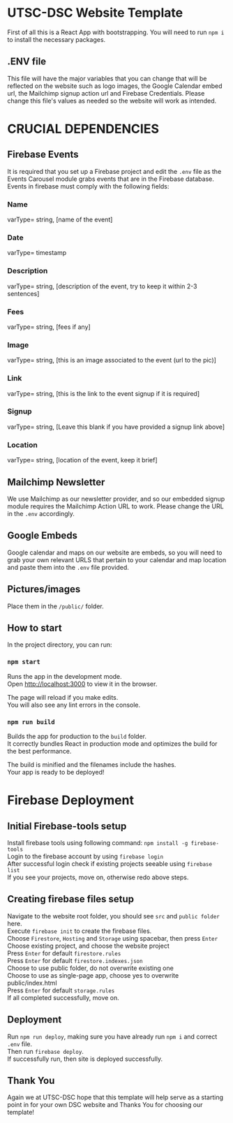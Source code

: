 # UTSC-DSC Website Template

First of all this is a React App with bootstrapping. You will need to run `npm i` to install the necessary packages.

## .ENV file
This file will have the major variables that you can change that will be reflected on the website such as logo images, the Google Calendar embed url, the Mailchimp signup action url and Firebase Credentials. Please change this file's values as needed so the website will work as intended.

# **CRUCIAL DEPENDENCIES**

## Firebase Events
It is required that you set up a Firebase project and edit the `.env` file as the Events Carousel module grabs events that are in the Firebase database.
Events in firebase must comply with the following fields:

### Name
varType= string, [name of the event]
### Date
varType= timestamp
### Description
varType= string, [description of the event, try to keep it within 2-3 sentences]
### Fees
varType= string, [fees if any]
### Image
varType= string, [this is an image associated to the event (url to the pic)]
### Link
varType= string, [this is the link to the event signup if it is required]
### Signup
varType= string, [Leave this blank if you have provided a signup link above]
### Location
varType= string, [location of the event, keep it brief]


## Mailchimp Newsletter
We use Mailchimp as our newsletter provider, and so our embedded signup module requires the Mailchimp Action URL to work. Please change the URL in the `.env` accordingly.


## Google Embeds
Google calendar and maps on our website are embeds, so you will need to grab your own relevant URLS that pertain to your calendar and map location and paste them into the `.env` file provided.


## Pictures/images
Place them in the `/public/` folder.

## How to start
In the project directory, you can run:

### `npm start`

Runs the app in the development mode.<br>
Open [http://localhost:3000](http://localhost:3000) to view it in the browser.

The page will reload if you make edits.<br>
You will also see any lint errors in the console.

### `npm run build`

Builds the app for production to the `build` folder.<br>
It correctly bundles React in production mode and optimizes the build for the best performance.

The build is minified and the filenames include the hashes.<br>
Your app is ready to be deployed!



# Firebase Deployment

## Initial Firebase-tools setup
Install firebase tools using following command: `npm install -g firebase-tools`<br>
Login to the firebase account by using `firebase login`<br>
After successful login check if existing projects seeable using `firebase list`<br>
If you see your projects, move on, otherwise redo above steps.

## Creating firebase files setup
Navigate to the website root folder, you should see `src` and `public folder` here.<br>
Execute `firebase init` to create the firebase files.<br>
Choose `Firestore`, `Hosting` and `Storage` using spacebar, then press `Enter`<br>
Choose existing project, and choose the website project<br>
Press `Enter` for default `firestore.rules`<br>
Press `Enter` for default `firestore.indexes.json`<br>
Choose to use public folder, do not overwrite existing one<br>
Choose to use as single-page app, choose yes to overwrite public/index.html<br>
Press `Enter` for default `storage.rules`<br>
If all completed successfully, move on.

## Deployment
Run `npm run deploy`, making sure you have already run `npm i` and correct `.env` file.<br>
Then run `firebase deploy`.<br>
If successfully run, then site is deployed successfully.


## Thank You
Again we at UTSC-DSC hope that this template will help serve as a starting point in for your own DSC website and Thanks You for choosing our template!
